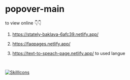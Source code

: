 # popover-main

to view online 👇👇
<br/>

 1) https://stately-baklava-6afc39.netlify.app/
 
 2) https://faqpages.netlify.app/

 3) https://text-to-speach-page.netlify.app/
to used langue
<br/>

[![SkillIcons](https://skillicons.dev/icons?i=html,css,js)](https://skillicons.dev)<br/>
